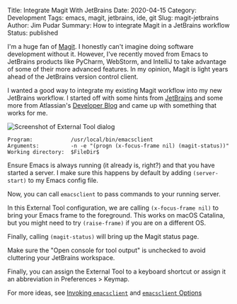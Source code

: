 Title: Integrate Magit With JetBrains
Date: 2020-04-15
Category: Development
Tags: emacs, magit, jetbrains, ide, git
Slug: magit-jetbrains
Author: Jim Pudar
Summary: How to integrate Magit in a JetBrains workflow
Status: published

I'm a huge fan of [Magit](https://magit.vc/). I honestly can't imagine doing
software development without it. However, I've recently moved from Emacs to
JetBrains products like PyCharm, WebStorm, and IntelliJ to take advantage of
some of their more advanced features. In my opinion, Magit is light years
ahead of the JetBrains version control client.

I wanted a good way to integrate my existing Magit workflow into my new
JetBrains workflow. I started off with some hints from
[JetBrains](https://www.jetbrains.com/help/idea/using-emacs-as-an-external-editor.html#)
and some more from Atlassian's [Developer
Blog](https://www.jetbrains.com/help/idea/using-emacs-as-an-external-editor.html#)
and came up with something that works for me.

![Screenshot of External Tool dialog](images/screenshots/magit-external-tool-screenshot.png)

```text
Program:            /usr/local/bin/emacsclient
Arguments:          -n -e "(progn (x-focus-frame nil) (magit-status))"
Working directory:  $FileDir$
```

Ensure Emacs is always running (it already is, right?) and that you have
started a server. I make sure this happens by default by adding
`(server-start)` to my Emacs config file.

Now, you can call `emacsclient` to pass commands to your running server.

In this External Tool configuration, we are calling `(x-focus-frame nil)` to
bring your Emacs frame to the foreground. This works on macOS Catalina, but
you might need to try `(raise-frame)` if you are on a different OS.

Finally, calling `(magit-status)` will bring up the Magit status page.

Make sure the "Open console for tool output" is unchecked to avoid cluttering
your JetBrains workspace.

Finally, you can assign the External Tool to a keyboard shortcut or assign it
an abbreviation in Preferences > Keymap.

For more ideas, see [Invoking
`emacsclient`](https://www.gnu.org/software/emacs/manual/html_node/emacs/Invoking-emacsclient.html)
and [`emacsclient`
Options](https://www.gnu.org/software/emacs/manual/html_node/emacs/emacsclient-Options.html)
